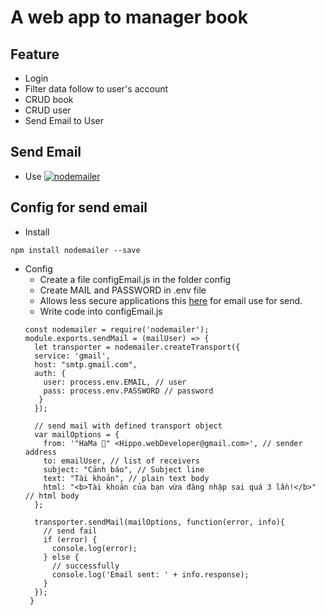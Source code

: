 # A web app to manager book 
## Feature
* Login
* Filter data follow to user's account
* CRUD book
* CRUD user
* Send Email to User
## Send Email
* Use  [![nodemailer](https://raw.githubusercontent.com/nodemailer/nodemailer/master/assets/nm_logo_200x136.png)](https://nodemailer.com/)
## Config for send email
* Install
```node
npm install nodemailer --save
```
* Config
  * Create a file configEmail.js in the folder config
  * Create MAIL and PASSWORD in .env file
  * Allows less secure applications this [here](https://myaccount.google.com/lesssecureapps) for email use for send.
  * Write code into configEmail.js
  ```node
  const nodemailer = require('nodemailer');
  module.exports.sendMail = (mailUser) => {
    let transporter = nodemailer.createTransport({
    service: 'gmail',
    host: "smtp.gmail.com",
    auth: {
      user: process.env.EMAIL, // user
      pass: process.env.PASSWORD // password
     }
    });

    // send mail with defined transport object
    var mailOptions = {
      from: '"HaMa 👻" <Hippo.webDeveloper@gmail.com>', // sender address
      to: emailUser, // list of receivers
      subject: "Cảnh báo", // Subject line
      text: "Tài khoản", // plain text body
      html: "<b>Tài khoản của bạn vừa đăng nhập sai quá 3 lần!</b>" // html body
    };

    transporter.sendMail(mailOptions, function(error, info){
      // send fail
      if (error) {
        console.log(error);
      } else {
        // successfully
        console.log('Email sent: ' + info.response);
      }
    });
   }
  ```
